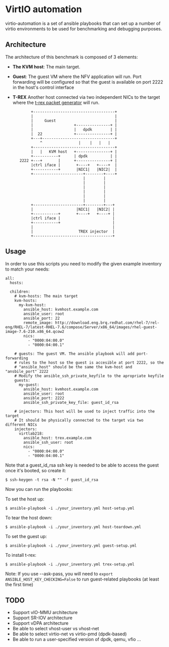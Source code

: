 # VirtIO automation
virtio-automation is a set of ansible playbooks that can set up a number of virtio environments to be used for benchmarking and debugging purposes.

## Architecture


The architecture of this benchmark is composed of 3 elements:

* **The KVM host**: The main target.
* **Guest**: The guest VM where the NFV application will run. Port forwarding will be configured
so that the guest is available on port 2222 in the host's control interface
* **T-REX** Another host connected via two independent NICs to the target where the [t-rex packet generator](https://trex-tgn.cisco.com/) will run.




              +------------------------------------+
              |                                    |
              |     Guest                          |
              |                  +---------------+ |
              |                  |   dpdk        | |
              |  22              +---------------+ |
              +---+--------------------------------+
                  ^                |    |   |   |
              +------------------------------------+
              |   |   KVM host   +---------------+ |
              +-----------+      | dpdk          | |
         2222 +---+       |      +---------------+ |
              |ctrl iface |       +----+   +----+  |
              +-----------+       |NIC1|   |NIC2|  |
              +----------------------+--------+----+
                                     |        |
                                     |        |
                                     |        |
                                     |        |
                                     |        |
                                     |        |
              +----------------------+--------+---+
              |                   |NIC1|   |NIC2| |
              +-----------+       +----+   +----+ |
              |ctrl iface |                       |
              +-----------+                       |
              |                                   |
              |                    TREX injector  |
              +-----------------------------------+






## Usage
In order to use this scripts you need to modify the given example inventory to match your needs:

    all:
      hosts:

      children:
        # kvm-hosts: The main target
        kvm-hosts:
          my-kvm-host:
            ansible_host: kvmhost.example.com
            ansible_user: root
            ansible_port: 22
            remote_image: http://download.eng.brq.redhat.com/rhel-7/rel-eng/RHEL-7/latest-RHEL-7.6/compose/Server/x86_64/images/rhel-guest-image-7.6-210.x86_64.qcow2
            nics:
              - "0000:04:00.0"
              - "0000:04:00.1"

        # guests: The guest VM. The ansible playbook will add port-forwarding
        # rules to the host so the guest is accesible at port 2222, so the
        # "ansible_host" should be the same the kvm-host and "ansbile_port" 2222
        # Modify the ansible_ssh_private_keyfile to the apropriate keyfile
        guests:
          my-guest:
            ansible_host: kvmhost.example.com
            ansible_user: root
            ansible_port: 2222
            ansible_ssh_private_key_file: guest_id_rsa

        # injectors: This host will be used to inject traffic into the target
        # It should be physically connected to the target via two different NICs
        injectors:
          virtlab218:
            ansible_host: trex.example.com
            ansible_ssh_user: root
            nics:
              - "0000:04:00.0"
              - "0000:04:00.1"




Note that a guest_id_rsa ssh key is needed to be able to access the guest once it's booted, so create it:

    $ ssh-keygen -t rsa -N "" -f guest_id_rsa


Now you can run the playbooks:

To set the host up:

    $ ansible-playbook -i ./your_inventory.yml host-setup.yml

To tear the host down:

    $ ansible-playbook -i ./your_inventory.yml host-teardown.yml

To set the guest up:

    $ ansible-playbook -i ./your_inventory.yml guest-setup.yml


To install t-rex:

    $ ansible-playbook -i ./your_inventory.yml trex-setup.yml


Note: If you use --ask-pass, you will need to `export ANSIBLE_HOST_KEY_CHECKING=False` to run guest-related playbooks
(at least the first time)


## TODO
* Support vIO-MMU architecture
* Support SR-IOV architecture
* Support vDPA architecture
* Be able to select vhost-user vs vhost-net
* Be able to select virtio-net vs virtio-pmd (dpdk-based)
* Be able to run a user-specified version of dpdk, qemu, vfio ...

